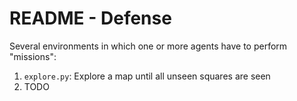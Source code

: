 # README - Defense
Several environments in which one or more agents have to perform "missions":
1. `explore.py`: Explore a map until all unseen squares are seen
1. TODO